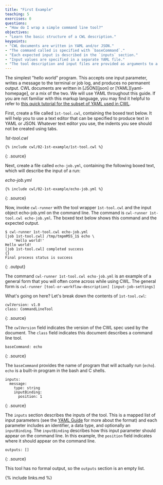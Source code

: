 ```yaml
---
title: "First Example"
teaching: 5
exercises: 0
questions:
- "How do I wrap a simple command line tool?"
objectives:
- "Learn the basic structure of a CWL description."
keypoints:
- "CWL documents are written in YAML and/or JSON."
- "The command called is specified with `baseCommand`."
- "Each expected input is described in the `inputs` section."
- "Input values are specified in a separate YAML file."
- "The tool description and input files are provided as arguments to a CWL runner."
---
```

The simplest "hello world" program.  This accepts one input parameter, writes a message to the terminal or job log, and produces
no permanent output.
CWL documents are written in [JSON][json] or [YAML][yaml-homepage], or a mix of the two.
We will use YAML throughout this guide.
If you are not familiar with this markup language,
you may find it helpful to refer to
[this quick tutorial for the subset of YAML used in CWL](/yaml).

First, create a file called `1st-tool.cwl`, containing the boxed text below. It will help you to use a text editor that can be
specified to produce text in YAML or JSON. Whatever text editor you use, the indents you see should not be created using tabs.

*1st-tool.cwl*
~~~
{% include cwl/02-1st-example/1st-tool.cwl %}
~~~
{: .source}

Next, create a file called `echo-job.yml`, containing the following boxed text, which will describe the input of a run:

*echo-job.yml*
~~~
{% include cwl/02-1st-example/echo-job.yml %}
~~~
{: .source}

Now, invoke `cwl-runner` with the tool wrapper `1st-tool.cwl` and the input object echo-job.yml on the command line. The command
is  `cwl-runner 1st-tool.cwl echo-job.yml`. The boxed text below shows this command and the expected output.

~~~
$ cwl-runner 1st-tool.cwl echo-job.yml
[job 1st-tool.cwl] /tmp/tmpmM5S_1$ echo \
    'Hello world!'
Hello world!
[job 1st-tool.cwl] completed success
{}
Final process status is success

~~~
{: .output}

The command `cwl-runner 1st-tool.cwl echo-job.yml` is an example of a general form that you will often come across while using
CWL. The general form is `cwl-runner [tool-or-workflow-description] [input-job-settings]`

What's going on here?  Let's break down the contents of `1st-tool.cwl`:

~~~
cwlVersion: v1.0
class: CommandLineTool
~~~
{: .source}

The `cwlVersion` field indicates the version of the CWL spec used by the document.  The `class` field indicates this document
describes a command line tool.

~~~
baseCommand: echo
~~~
{: .source}

The `baseCommand` provides the name of program that will actually run (`echo`). `echo` is a built-in program in the bash and
C shells.

~~~
inputs:
  message:
    type: string
    inputBinding:
      position: 1
~~~
{: .source}

The `inputs` section describes the inputs of the tool.
This is a mapped list of input parameters
(see the [YAML Guide](/yaml#mapped-objects) for more about the format)
and each parameter includes an identifier,
a data type,
and optionally an `inputBinding`.
The `inputBinding` describes how this input parameter should appear
on the command line.
In this example,
the `position` field indicates where it should appear on the command line.

~~~
outputs: []
~~~
{: .source}

This tool has no formal output, so the `outputs` section is an empty list.

[echo]: http://www.linfo.org/echo.html

{% include links.md %}
